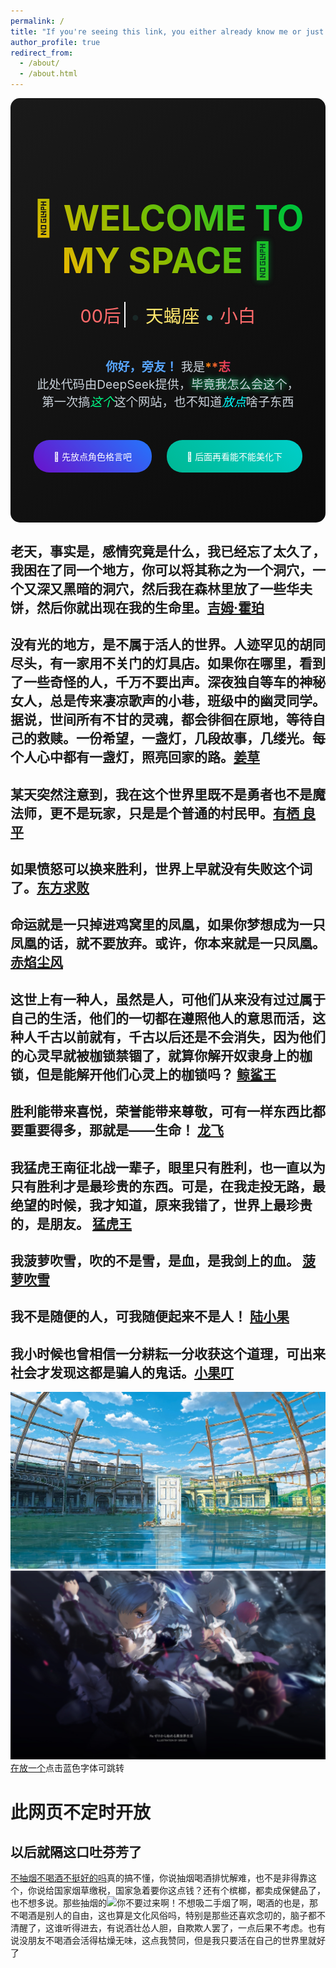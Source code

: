 ```yaml
---
permalink: /
title: "If you're seeing this link, you either already know me or just got to know me"
author_profile: true
redirect_from: 
  - /about/
  - /about.html
---
```

<div style="text-align: center; padding: 5rem 2rem; background: linear-gradient(135deg, #1a1a1a 0%, #0a0a0a 100%); border-radius: 15px;">

<h1 style="font-size: 3.5rem; margin-bottom: 2rem; background: linear-gradient(45deg, #00ff00, #00a8ff); -webkit-background-clip: text; color: transparent; animation: hue 5s infinite;">
  <span style="text-shadow: 0 0 10px rgba(0,255,0,0.
5);">🚀</span> WELCOME TO MY SPACE <span style="text-shadow: 0 0 10px rgba(0,168,255,0.5);">🌌</span>
</h1>
<div style="font-size: 1.8rem; margin-bottom: 3rem;">
  <span class="typewriter" style="color: #ff6b6b; border-right: 2px solid white; padding-right: 5px;">00后</span>
  <span style="color: #4ecdc4; animation: pulse 2s infinite;">•</span>
  <span class="typewriter" style="color: #ffe66d;">天蝎座</span>
  <span style="color: #4ecdc4; animation: pulse 2s infinite 0.5s;">•</span>
  <span class="typewriter" style="color: #ff6b6b;">小白</span>
</div>

<p style="font-size: 1.2rem; color: #c9d1d9; max-width: 800px; margin: 0 auto 3rem;">
  <span style="color: #58a6ff; font-weight: bold;">你好，旁友！</span> 我是<span style="background: linear-gradient(90deg, #ff8a00, #e52e71); -webkit-background-clip: text; color: transparent; font-weight: bold;">**志</span><br>
  此处代码由DeepSeek提供，<span style="text-shadow: 0 0 10px #00ff88;">毕竟我怎么会这个</span>，<br>
  第一次搞<em style="color: #00ff88;">这个</em>这个网站，也不知道<em style="color: #00ffff;">放点</em>啥子东西
</p >

<div style="display: flex; justify-content: center; gap: 1.5rem; flex-wrap: wrap;">
  <a href=" " style="background: linear-gradient(45deg, #6a11cb, #2575fc); padding: 1rem 2rem; border-radius: 25px; color: white; text-decoration: none; transition: transform 0.3s;">
    🎨 先放点角色格言吧
  </a >
  <a href="#contact" style="background: linear-gradient(45deg, #00b894, #00cec9); padding: 1rem 2rem; border-radius: 25px; color: white; text-decoration: none; transition: transform 0.3s;">
    📮 后面再看能不能美化下
  </a >
</div>

<style>
  @keyframes hue {
    0% { filter: hue-rotate(0deg); }
    100% { filter: hue-rotate(360deg); }
  }
  
  @keyframes pulse {
    0%, 100% { opacity: 1; }
    50% { opacity: 0; }
  }
  
  .typewriter {
    display: inline-block;
    overflow: hidden;
    vertical-align: bottom;
    animation: typing 1s steps(10) forwards;
  }
  
  a:hover {
    transform: translateY(-3px);
    box-shadow: 0 5px 15px rgba(0,255,255,0.3);
  }
</style>
</div>


老天，事实是，感情究竟是什么，我已经忘了太久了，我困在了同一个地方，你可以将其称之为一个洞穴，一个又深又黑暗的洞穴，然后我在森林里放了一些华夫饼，然后你就出现在我的生命里。[吉姆·霍珀](https://baike.sogou.com/v149034923.htm)
------


没有光的地方，是不属于活人的世界。人迹罕见的胡同尽头，有一家用不关门的灯具店。如果你在哪里，看到了一些奇怪的人，千万不要出声。深夜独自等车的神秘女人，总是传来凄凉歌声的小巷，班级中的幽灵同学。据说，世间所有不甘的灵魂，都会徘徊在原地，等待自己的救赎。一份希望，一盏灯，几段故事，几缕光。每个人心中都有一盏灯，照亮回家的路。[姜草](https://baike.sogou.com/v223073241.htm)
------


某天突然注意到，我在这个世界里既不是勇者也不是魔法师，更不是玩家，只是是个普通的村民甲。[有栖 良平](https://baike.sogou.com/v182503206.htm)
------


如果愤怒可以换来胜利，世界上早就没有失败这个词了。[东方求败](https://baike.sogou.com/v31128556.htm)
------


命运就是一只掉进鸡窝里的凤凰，如果你梦想成为一只凤凰的话，就不要放弃。或许，你本来就是一只凤凰。 [赤焰尘风](https://baike.sogou.com/v169806505.htm)
------


这世上有一种人，虽然是人，可他们从来没有过过属于自己的生活，他们的一切都在遵照他人的意思而活，这种人千古以前就有，千古以后还是不会消失，因为他们的心灵早就被枷锁禁锢了，就算你解开奴隶身上的枷锁，但是能解开他们心灵上的枷锁吗？ [鲸鲨王](https://baike.sogou.com/v52438970.htm)
------


胜利能带来喜悦，荣誉能带来尊敬，可有一样东西比都要重要得多，那就是——生命！ [龙飞](https://baike.sogou.com/v64318318.htm)
------


我猛虎王南征北战一辈子，眼里只有胜利，也一直以为只有胜利才是最珍贵的东西。可是，在我走投无路，最绝望的时候，我才知道，原来我错了，世界上最珍贵的，是朋友。 [猛虎王](https://baike.sogou.com/v7839015.htm)
------


我菠萝吹雪，吹的不是雪，是血，是我剑上的血。 [菠萝吹雪](https://baike.sogou.com/v41208291.htm)
------


我不是随便的人，可我随便起来不是人！ [陆小果](https://baike.sogou.com/v51052755.htm)
------


我小时候也曾相信一分耕耘一分收获这个道理，可出来社会才发现这都是骗人的鬼话。[小果叮](https://baike.sogou.com/v55483931.htm)
------


![玲芽之旅](/images/editing-talk.png)
![RE:0](/images/210.jpg)
[在放一个](https://zlz-ten.vercel.app)点击蓝色字体可跳转
# 此网页不定时开放 #
以后就隔这口吐芬芳了
------
[不抽烟不喝酒不挺好的吗](https://m.baidu.com/bh/m/detail/ar_3998178098012361081)真的搞不懂，你说抽烟喝酒排忧解难，也不是非得靠这个，你说给国家烟草缴税，国家急着要你这点钱？还有个槟榔，都卖成保健品了，也不想多说。那些抽烟的![你不要过来啊！](https://tse1-mm.cn.bing.net/th/id/OIP-C.3CFE8OB_ew7KN_4K3glTxgHaFF?rs=1&pid=ImgDetMain)不想吸二手烟了啊，喝酒的也是，那不喝酒是别人的自由，这也算是文化风俗吗，特别是那些还喜欢念叨的，脑子都不清醒了，这谁听得进去，有说酒壮怂人胆，自欺欺人罢了，一点后果不考虑。也有说没朋友不喝酒会活得枯燥无味，这点我赞同，但是我只要活在自己的世界里就好了